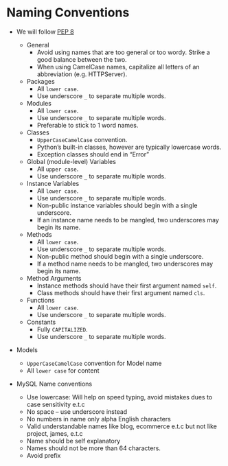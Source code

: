 # Naming Conventions
- We will follow [PEP 8](https://www.python.org/dev/peps/pep-0008/)
  - General
    - Avoid using names that are too general or too wordy. Strike a good balance between the two.
    - When using CamelCase names, capitalize all letters of an abbreviation (e.g. HTTPServer).
  - Packages
    - All `lower case`.
    - Use underscore `_` to separate multiple words.
  - Modules
    - All `lower case`.
    - Use underscore `_` to separate multiple words.
    - Preferable to stick to 1 word names.
  - Classes
    - `UpperCaseCamelCase` convention.
    - Python’s built-in classes, however are typically lowercase words.
    - Exception classes should end in “Error”
  - Global (module-level) Variables
    - All `upper case`.
    - Use underscore `_` to separate multiple words.
  - Instance Variables
    - All `lower case`.
    - Use underscore `_` to separate multiple words.
    - Non-public instance variables should begin with a single underscore.
    - If an instance name needs to be mangled, two underscores may begin its name.
  - Methods
    - All `lower case`.
    - Use underscore `_` to separate multiple words.
    - Non-public method should begin with a single underscore.
    - If a method name needs to be mangled, two underscores may begin its name.
  - Method Arguments
    - Instance methods should have their first argument named `self`.
    - Class methods should have their first argument named `cls`.
  - Functions
    - All `lower case`.
    - Use underscore `_` to separate multiple words.
  - Constants
    - Fully `CAPITALIZED`.
    - Use underscore `_` to separate multiple words.


- Models
  - `UpperCaseCamelCase` convention for Model name
  - All `lower case` for content

- MySQL Name conventions
  - Use lowercase: Will help on speed typing, avoid mistakes dues to case sensitivity e.t.c
  - No space – use underscore instead
  - No numbers in name only alpha English characters
  - Valid understandable names like  blog, ecommerce e.t.c but not like project, james, e.t.c
  - Name should be self explanatory
  - Names should not be more than 64 characters.
  - Avoid prefix